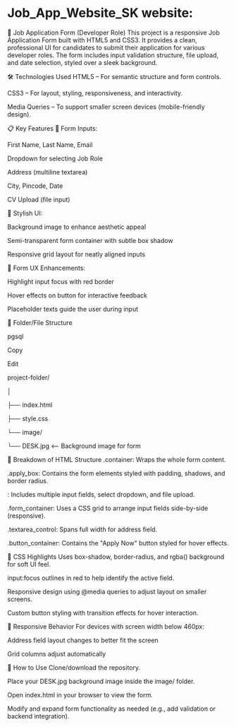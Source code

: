 # Job_App_Website_SK website:

💼 Job Application Form (Developer Role)
This project is a responsive Job Application Form built with HTML5 and CSS3. It provides a clean, professional UI for candidates to submit their application for various developer roles. The form includes input validation structure, file upload, and date selection, styled over a sleek background.

🛠️ Technologies Used
HTML5 – For semantic structure and form controls.

CSS3 – For layout, styling, responsiveness, and interactivity.

Media Queries – To support smaller screen devices (mobile-friendly design).

📋 Key Features
📄 Form Inputs:

First Name, Last Name, Email

Dropdown for selecting Job Role

Address (multiline textarea)

City, Pincode, Date

CV Upload (file input)

🎨 Stylish UI:

Background image to enhance aesthetic appeal

Semi-transparent form container with subtle box shadow

Responsive grid layout for neatly aligned inputs

🧠 Form UX Enhancements:

Highlight input focus with red border

Hover effects on button for interactive feedback

Placeholder texts guide the user during input

📂 Folder/File Structure

pgsql

Copy

Edit

project-folder/

│

├── index.html

├── style.css

└── image/

  └── DESK.jpg   <-- Background image for form

🧱 Breakdown of HTML Structure
.container: Wraps the whole form content.

.apply_box: Contains the form elements styled with padding, shadows, and border radius.

<form>: Includes multiple input fields, select dropdown, and file upload.

.form_container: Uses a CSS grid to arrange input fields side-by-side (responsive).

.textarea_control: Spans full width for address field.

.button_container: Contains the "Apply Now" button styled for hover effects.

🎨 CSS Highlights
Uses box-shadow, border-radius, and rgba() background for soft UI feel.

input:focus outlines in red to help identify the active field.

Responsive design using @media queries to adjust layout on smaller screens.

Custom button styling with transition effects for hover interaction.

📱 Responsive Behavior
For devices with screen width below 460px:

Address field layout changes to better fit the screen

Grid columns adjust automatically

🧪 How to Use
Clone/download the repository.

Place your DESK.jpg background image inside the image/ folder.

Open index.html in your browser to view the form.

Modify and expand form functionality as needed (e.g., add validation or backend integration).
